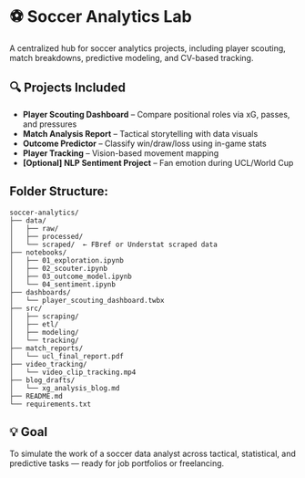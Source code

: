 # ⚽ Soccer Analytics Lab

A centralized hub for soccer analytics projects, including player scouting, match breakdowns, predictive modeling, and CV-based tracking.

## 🔍 Projects Included

- **Player Scouting Dashboard** – Compare positional roles via xG, passes, and pressures
- **Match Analysis Report** – Tactical storytelling with data visuals
- **Outcome Predictor** – Classify win/draw/loss using in-game stats
- **Player Tracking** – Vision-based movement mapping
- **[Optional] NLP Sentiment Project** – Fan emotion during UCL/World Cup

## Folder Structure:
```
soccer-analytics/
├── data/
│   ├── raw/
│   ├── processed/
│   └── scraped/  ← FBref or Understat scraped data
├── notebooks/
│   ├── 01_exploration.ipynb
│   ├── 02_scouter.ipynb
│   ├── 03_outcome_model.ipynb
│   └── 04_sentiment.ipynb
├── dashboards/
│   └── player_scouting_dashboard.twbx
├── src/
│   ├── scraping/
│   ├── etl/
│   ├── modeling/
│   └── tracking/
├── match_reports/
│   └── ucl_final_report.pdf
├── video_tracking/
│   └── video_clip_tracking.mp4
├── blog_drafts/
│   └── xg_analysis_blog.md
├── README.md
└── requirements.txt
```

## 💡 Goal

To simulate the work of a soccer data analyst across tactical, statistical, and predictive tasks — ready for job portfolios or freelancing.

